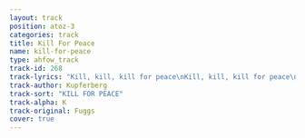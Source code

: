 ```yaml
---
layout: track
position: atoz-3
categories: track
title: Kill For Peace
name: kill-for-peace
type: ahfow_track
track-id: 268
track-lyrics: "Kill, kill, kill for peace\nKill, kill, kill for peace\nNear or middle or very far east\nFar or near or very middle east\n\nKill, kill, kill for peace\nKill, kill, kill for peace\nIf you don't like the people or the way that they talk\nIf you don't like their manners or they way that they walk,\n\nKill, kill, kill for peace\nKill, kill, kill for peace\nIf you don't kill them then the Chinese will\nIf you don't want America to play second fiddle\n\nKill, kill, kill for peace\nKill, kill, kill for peace\nIf you let them live they might support the Russians\nIf you let them live they might love the Russians\n\nKill, kill, kill for peace\nKill, kill, kill for peace\nKill 'em, kill 'em, strafe those gook creeps!\nThe only gook an American can trust Is a gook that's got\nhis yellow head bust.\n\nKill, kill, kill for peace\nKill, kill, kill for peace\nKill, kill, it'll feel so good\nlike my captain said it should\n\nKill, kill, kill for peace\nKill, kill, kill for peace\nKill it will give you a mental ease\nkill it will give you a big release\nKill, kill, kill for peace\nKill, kill, kill for peace\n\nKill, kill, kill for peace\nKill, kill, kill for peace"
track-author: Kupferberg
track-sort: "KILL FOR PEACE"
track-alpha: K
track-original: Fuggs
cover: true
---
```

